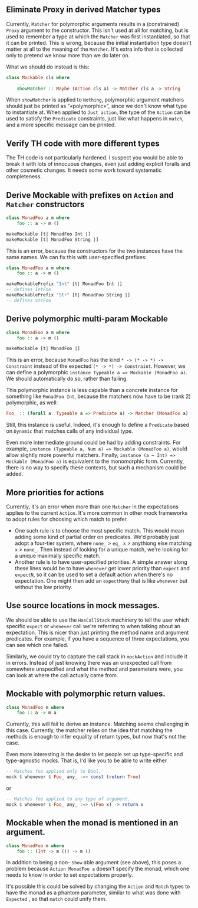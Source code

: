 ## Eliminate Proxy in derived Matcher types

Currently, `Matcher` for polymorphic arguments results in a (constrained)
`Proxy` argument to the constructor.  This isn't used at all for matching, but
is used to remember a type at which the `Matcher` was first instantiated, so
that it can be printed.  This is wrong, because the initial instantiation type
doesn't matter at all to the meaning of the `Matcher`.  It's extra info that is
collected only to pretend we know more than we do later on.

What we should do instead is this:

``` haskell
class Mockable cls where
    ...
    showMatcher :: Maybe (Action cls a) -> Matcher cls a -> String
```

When `showMatcher` is applied to `Nothing`, polymorphic argument matchers should
just be printed as "«polymorphic»", since we don't know what type to instantiate
at.  When applied to `Just action`, the type of the `Action` can be used to
satisfy the `Predicate` constraints, just like what happens in `match`, and a
more specific message can be printed.

## Verify TH code with more different types

The TH code is not particularly hardened.  I suspect you would be able to break
it with lots of innocuous changes, even just adding explicit foralls and other
cosmetic changes.  It needs some work toward systematic completeness.

## Derive Mockable with prefixes on `Action` and `Matcher` constructors

``` haskell
class MonadFoo a m where
    foo :: a -> m ()

makeMockable [t| MonadFoo Int |]
makeMockable [t| MonadFoo String |]
```

This is an error, because the constructors for the two instances have the same
names.  We can fix this with user-specified prefixes:

``` haskell
class MonadFoo a m where
    foo :: a -> m ()

makeMockablePrefix "Int" [t| MonadFoo Int |]
-- defines IntFoo
makeMockablePrefix "Str" [t| MonadFoo String |]
-- defines StrFoo
```

## Derive polymorphic multi-param Mockable

``` haskell
class MonadFoo a m where
    foo :: a -> m ()

makeMockable [t| MonadFoo |]
```

This is an error, because `MonadFoo` has the kind `* -> (* -> *) -> Constraint`
instead of the expected `(* -> *) -> Constraint`.  However, we can define a
polymorphic `instance Typeable a => Mockable (MonadFoo a)`.  We should
automatically do so, rather than failing.

This polymorphic instance is less capable than a concrete instance for something
like `MonadFoo Int`, because the matchers now have to be (rank 2) polymorphic,
as well:

``` haskell
Foo_ :: (forall a. Typeable a => Predicate a) -> Matcher (MonadFoo a) ()
```

Still, this instance is useful.  Indeed, it's enough to define a `Predicate`
based on `Dynamic` that matches calls of any individual type.

Even more intermediate ground could be had by adding constraints.  For example,
`instance (Typeable a, Num a) => Mockable (MonadFoo a)`, would allow slightly
more powerful matchers.  Finally, `instance (a ~ Int) => Mockable (MonadFoo a)`
is equivalent to the monomorphic form.  Currently, there is no way to specify
these contexts, but such a mechanism could be added.

## More priorities for actions

Currently, it's an error when more than one `Matcher` in the expectations
applies to the current `Action`.  It's more common in other mock frameworks to
adopt rules for choosing which match to prefer.

* One such rule is to choose the most specific match.  This would mean adding
  some kind of partial order on predicates.  We'd probably just adopt a
  four-tier system, where `none_` > `eq_ x` > anythiong else matching `x` >
  `none_`.  Then instead of looking for a unique match, we're looking for a
  unique maximally specific match.
* Another rule is to have user-specified priorities.  A simple answer along
  these lines would be to have `whenever` get lower priority than `expect` and
  `expectN`, so it can be used to set a default action when there's no
  expectation.  One might then add an `expectMany` that is like `whenever` but
  without the low priority.

## Use source locations in mock messages.

We should be able to use the `HasCallStack` machinery to tell the user which
specific `expect` or `whenever` call we're referring to when talking about an
expectation.  This is nicer than just printing the method name and argument
predicates.  For example, if you have a sequence of three expectations, you can
see which one failed.

Similarly, we could try to capture the call stack in `mockAction` and include
it in errors.  Instead of just knowing there was an unexpected call from
somewhere unspecified and what the method and parameters were, you can look at
where the call actually came from.

## Mockable with polymorphic return values.

``` haskell
class MonadFoo m where
    foo :: a -> m a
```

Currently, this will fail to derive an instance.  Matching seems challenging in
this case.  Currently, the matcher relies on the idea that matching the methods
is enough to infer equality of return types, but now that's not the case.

Even more interesting is the desire to let people set up type-specific and
type-agnostic mocks.  That is, I'd like you to be able to write either

``` haskell
-- Matches foo applied only to Bool.
mock $ whenever $ Foo_ any_ :=> const (return True)
```

or

``` haskell
-- Matches foo applied to any type of argument.
mock $ whenever $ Foo_ any_ :=> \(Foo x) -> return x
```

## Mockable when the monad is mentioned in an argument.

``` haskell
class MonadFoo m where
    foo :: (Int -> m ()) -> m ()
```

In addition to being a non- `Show` able argument (see above), this poses a
problem because `Action MonadFoo a` doesn't specify the monad, which one needs
to know in order to set expectations properly.

It's possible this could be solved by changing the `Action` and `Match` types
to have the monad as a phantom parameter, similar to what was done with
`Expected` , so that `match` could unify them.
